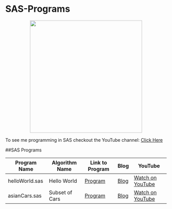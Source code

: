 # SAS-Programs

<p align="center">
  <img src="https://upload.wikimedia.org/wikipedia/commons/thumb/1/10/SAS_logo_horiz.svg/1200px-SAS_logo_horiz.svg.png" width="350"/>
</p>

To see me programming in SAS checkout the YouTube channel: <a target="_blank" href="https://www.youtube.com/playlist?list=PLBhJnyA0V0uLJ60Uz1GqppARRJyV4-zk0">Click Here</a>

##SAS Programs

Program Name | Algorithm Name| Link to Program | Blog | YouTube
--- | --- | --- | --- | ---
helloWorld.sas |  Hello World |  [Program](https://github.com/randerson112358/C-Programs/blob/master/caesar.c_) | [Blog](https://medium.com/@randerson112358/sas-programming-step-by-step-tutorial-6e15a3c73707) | [Watch on YouTube](https://www.youtube.com/watch?v=tQWcDfrDBb0&index=3&list=PLBhJnyA0V0uLJ60Uz1GqppARRJyV4-zk0&t=0s)
asianCars.sas | Subset of Cars |  [Program](https://github.com/randerson112358/C-Programs/blob/master/vigenereCipher.c_) | [Blog](https://medium.com/@randerson112358/sas-programming-step-by-step-tutorial-ff529261746f) | [Watch on YouTube](https://www.youtube.com/watch?v=TGDQMSGyD4o&index=2&list=PLBhJnyA0V0uLJ60Uz1GqppARRJyV4-zk0&t=0s)
